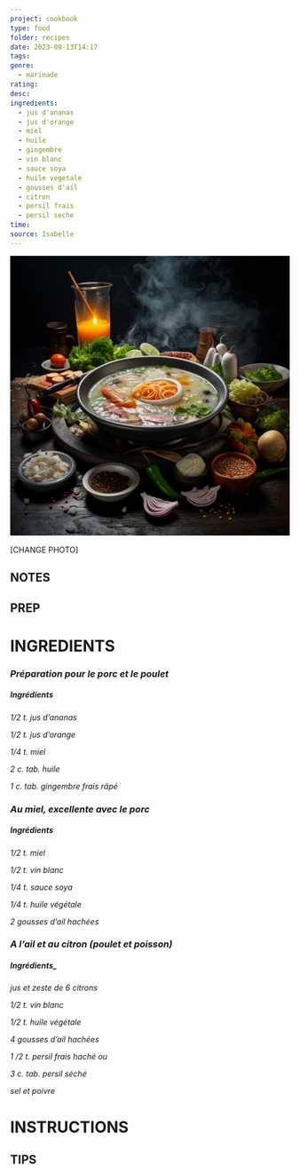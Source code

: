 ```yaml
---
project: cookbook
type: food
folder: recipes
date: 2023-09-13T14:17
tags: 
genre:
  - marinade
rating: 
desc: 
ingredients:
  - jus d'ananas
  - jus d'orange
  - miel
  - huile
  - gingembre
  - vin blanc
  - sauce soya
  - huile vegetale
  - gousses d'ail
  - citron
  - persil frais
  - persil seche
time: 
source: Isabelle
---
```


![IMAGE](_default.png)


[CHANGE PHOTO]


## NOTES




## PREP


# INGREDIENTS

### _Préparation pour le porc et le poulet_

##### _Ingrédients_

_1/2 t. jus d’ananas_

_1/2 t. jus d’orange_

_1/4 t. miel_

_2 c. tab. huile_

_1 c. tab. gingembre frais râpé_

### _Au miel, excellente avec le porc_

##### _Ingrédients_

_1/2 t. miel_

_1/2 t. vin blanc_

_1/4 t. sauce soya_

_1/4 t. huile végétale_

_2 gousses d’ail hachées_



### _A l’ail et au citron (poulet et poisson)_

##### Ingrédients_

_jus et zeste de 6 citrons_

_1/2 t. vin blanc_

_1/2 t. huile végétale_

_4 gousses d’ail hachées_

_1 /2 t. persil frais haché ou_

_3 c. tab. persil séché_

_sel et poivre_


# INSTRUCTIONS


## TIPS



